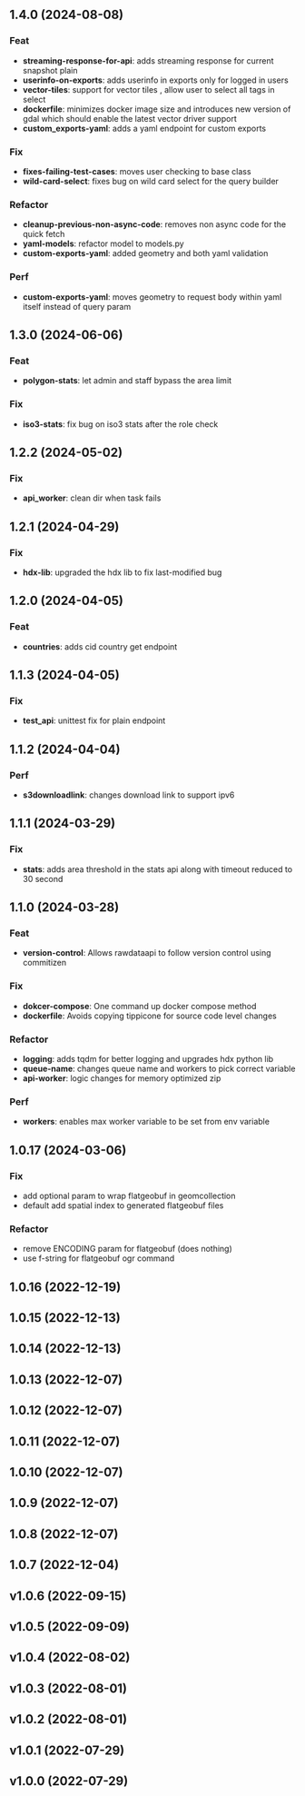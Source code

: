 ## 1.4.0 (2024-08-08)

### Feat

- **streaming-response-for-api**: adds streaming response for current snapshot plain
- **userinfo-on-exports**: adds userinfo in exports only for logged in users
- **vector-tiles**: support for vector tiles , allow user to select all tags in select
- **dockerfile**: minimizes docker image size  and introduces new version of gdal which should enable the latest vector driver support
- **custom_exports-yaml**: adds a yaml endpoint for custom exports

### Fix

- **fixes-failing-test-cases**: moves user checking to base class
- **wild-card-select**: fixes bug on wild card select for the query builder

### Refactor

- **cleanup-previous-non-async-code**: removes non async code for the quick fetch
- **yaml-models**: refactor model to models.py
- **custom-exports-yaml**: added geometry and both yaml validation

### Perf

- **custom-exports-yaml**: moves geometry to request body within yaml itself instead of query param

## 1.3.0 (2024-06-06)

### Feat

- **polygon-stats**: let admin and staff bypass the area limit

### Fix

- **iso3-stats**: fix bug on iso3 stats after the role check

## 1.2.2 (2024-05-02)

### Fix

- **api_worker**: clean dir when task fails

## 1.2.1 (2024-04-29)

### Fix

- **hdx-lib**: upgraded the hdx lib to fix last-modified bug

## 1.2.0 (2024-04-05)

### Feat

- **countries**: adds cid country get endpoint

## 1.1.3 (2024-04-05)

### Fix

- **test_api**: unittest fix for plain endpoint

## 1.1.2 (2024-04-04)

### Perf

- **s3downloadlink**: changes download link to support ipv6

## 1.1.1 (2024-03-29)

### Fix

- **stats**: adds area threshold in the stats api along with timeout reduced to 30 second

## 1.1.0 (2024-03-28)

### Feat

- **version-control**: Allows rawdataapi to follow version control using commitizen

### Fix

- **dokcer-compose**: One command up docker compose method
- **dockerfile**: Avoids copying tippicone for source code level changes

### Refactor

- **logging**: adds tqdm for better logging and upgrades hdx python lib
- **queue-name**: changes queue name and workers to pick correct variable
- **api-worker**: logic changes for memory optimized zip

### Perf

- **workers**: enables max worker variable to be set from env variable

## 1.0.17 (2024-03-06)

### Fix

- add optional param to wrap flatgeobuf in geomcollection
- default add spatial index to generated flatgeobuf files

### Refactor

- remove ENCODING param for flatgeobuf (does nothing)
- use f-string for flatgeobuf ogr command

## 1.0.16 (2022-12-19)

## 1.0.15 (2022-12-13)

## 1.0.14 (2022-12-13)

## 1.0.13 (2022-12-07)

## 1.0.12 (2022-12-07)

## 1.0.11 (2022-12-07)

## 1.0.10 (2022-12-07)

## 1.0.9 (2022-12-07)

## 1.0.8 (2022-12-07)

## 1.0.7 (2022-12-04)

## v1.0.6 (2022-09-15)

## v1.0.5 (2022-09-09)

## v1.0.4 (2022-08-02)

## v1.0.3 (2022-08-01)

## v1.0.2 (2022-08-01)

## v1.0.1 (2022-07-29)

## v1.0.0 (2022-07-29)
